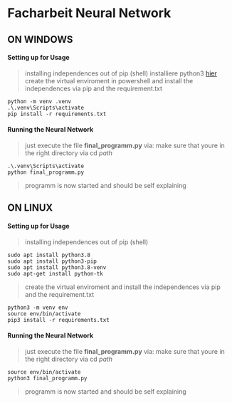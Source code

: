 # Facharbeit Neural Network
## ON WINDOWS
#### Setting up for Usage
> installing independences out of pip (shell)
installiere python3 [hier](https://www.python.org/ftp/python/3.10.2/python-3.10.2-amd64.exe)
>create the virtual enviroment in powershell and install the independences via pip and the requirement.txt
```
python -m venv .venv
.\.venv\Scripts\activate
pip install -r requirements.txt
```
#### Running the Neural Network
>just execute the file **final_programm.py** via:
>make sure that youre in the right directory via cd *path*
```
.\.venv\Scripts\activate
python final_programm.py
```
>programm is now started and should be self explaining


## ON LINUX
#### Setting up for Usage
> installing independences out of pip (shell)
```
sudo apt install python3.8
sudo apt install python3-pip
sudo apt install python3.8-venv
sudo apt-get install python-tk
```
>create the virtual enviroment and install the independences via pip and the requirement.txt
```
python3 -m venv env
source env/bin/activate
pip3 install -r requirements.txt
```
#### Running the Neural Network
>just execute the file **final_programm.py** via:
>make sure that youre in the right directory via cd *path*
```
source env/bin/activate
python3 final_programm.py
```
>programm is now started and should be self explaining

